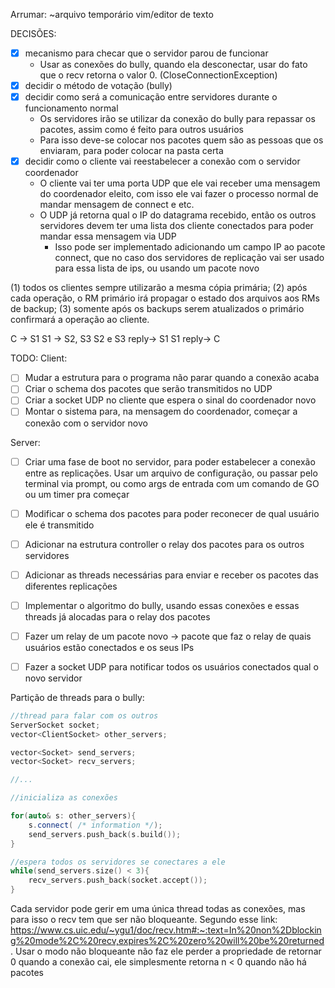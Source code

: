 Arrumar:
    ~arquivo temporário vim/editor de texto


DECISÕES:
 - [x] mecanismo para checar que o servidor parou de funcionar 
 	- Usar as conexões do bully, quando ela desconectar, usar do fato que o recv 
	retorna o valor 0. (CloseConnectionException)
 - [x] decidir o método de votação (bully)
 - [x] decidir como será a comunicação entre servidores durante o funcionamento normal
 	- Os servidores irão se utilizar da conexão do bully para repassar os pacotes, 
	assim como é feito para outros usuários
	- Para isso deve-se colocar nos pacotes quem são as pessoas que os enviaram, 
	para poder colocar na pasta certa
 - [x] decidir como o cliente vai reestabelecer a conexão com o servidor coordenador
	- O cliente vai ter uma porta UDP que ele vai receber uma mensagem do coordenador eleito, com isso
	ele vai fazer o processo normal de mandar mensagem de connect e etc.
	- O UDP já retorna qual o IP do datagrama recebido, então os outros 
	servidores devem ter uma lista dos cliente conectados para poder mandar essa mensagem via UDP
		- Isso pode ser implementado adicionando um campo IP ao pacote connect, que no caso dos servidores de 
		replicação vai ser usado para essa lista de ips, ou usando um pacote novo
 

(1) todos os clientes sempre utilizarão a mesma cópia primária;
(2) após cada operação, o RM primário irá propagar o estado dos arquivos aos RMs de backup;
(3) somente após os backups serem atualizados o primário confirmará a operação ao cliente.

C -> S1
S1 -> S2, S3
S2 e S3 reply-> S1
S1 reply-> C



TODO:
Client:
 - [ ] Mudar a estrutura para o programa não parar quando a conexão acaba
 - [ ] Criar o schema dos pacotes que serão transmitidos no UDP
 - [ ] Criar a socket UDP no cliente que espera o sinal do coordenador novo
 - [ ] Montar o sistema para, na mensagem do coordenador, começar a conexão com o servidor novo

Server:
 - [ ] Criar uma fase de boot no servidor, para poder estabelecer a conexão entre as replicações. 
 Usar um arquivo de configuração, ou passar pelo terminal via prompt, ou como args de entrada 
 com um comando de GO ou um timer pra começar
 - [ ] Modificar o schema dos pacotes para poder reconecer de qual usuário ele é transmitido
 - [ ] Adicionar na estrutura controller o relay dos pacotes para os outros servidores
 - [ ] Adicionar as threads necessárias para enviar e receber os pacotes das diferentes replicações
 - [ ] Implementar o algoritmo do bully, usando essas conexões e essas threads já alocadas para o relay dos pacotes
 - [ ] Fazer um relay de um pacote novo -> pacote que faz o relay de quais usuários estão conectados e os seus IPs
 - [ ] Fazer a socket UDP para notificar todos os usuários conectados qual o novo servidor




Partição de threads para o bully:
```cpp
//thread para falar com os outros 
ServerSocket socket;
vector<ClientSocket> other_servers;

vector<Socket> send_servers;
vector<Socket> recv_servers;

//...

//inicializa as conexões

for(auto& s: other_servers){
	s.connect( /* information */);
	send_servers.push_back(s.build());
}

//espera todos os servidores se conectares a ele
while(send_servers.size() < 3){
	recv_servers.push_back(socket.accept());
}
```
Cada servidor pode gerir em uma única thread todas as conexões, 
mas para isso o recv tem que ser não bloqueante. 
Segundo esse link: https://www.cs.uic.edu/~ygu1/doc/recv.htm#:~:text=In%20non%2Dblocking%20mode%2C%20recv,expires%2C%20zero%20will%20be%20returned.
Usar o modo não bloqueante não faz ele perder a propriedade de retornar 0 quando a conexão cai, 
ele simplesmente retorna n < 0 quando não há pacotes
